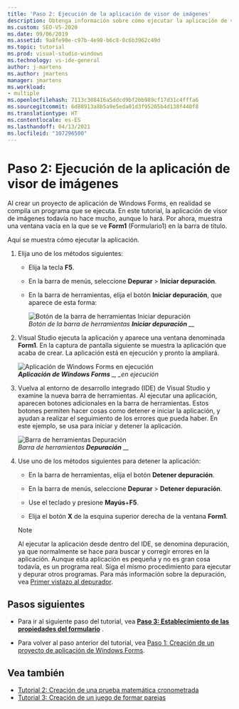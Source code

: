 ```yaml
---
title: 'Paso 2: Ejecución de la aplicación de visor de imágenes'
description: Obtenga información sobre cómo ejecutar la aplicación de visor de imágenes.
ms.custom: SEO-VS-2020
ms.date: 09/06/2019
ms.assetid: 9a8fe90e-c97b-4e98-b6c8-0c6b3962c49d
ms.topic: tutorial
ms.prod: visual-studio-windows
ms.technology: vs-ide-general
author: j-martens
ms.author: jmartens
manager: jmartens
ms.workload:
- multiple
ms.openlocfilehash: 7113c308416a5ddcd9bf2bb989cf17d31c4fffa6
ms.sourcegitcommit: 6d88913a8b5a9e5eda01d3f95205b4d138f440f8
ms.translationtype: HT
ms.contentlocale: es-ES
ms.lasthandoff: 04/13/2021
ms.locfileid: "107296500"
---
```

# <a name="step-2-run-your-picture-viewer-app"></a>Paso 2: Ejecución de la aplicación de visor de imágenes

Al crear un proyecto de aplicación de Windows Forms, en realidad se compila un programa que se ejecuta. En este tutorial, la aplicación de visor de imágenes todavía no hace mucho, aunque lo hará. Por ahora, muestra una ventana vacía en la que se ve **Form1** (Formulario1) en la barra de título.

Aquí se muestra cómo ejecutar la aplicación. 

1. Elija uno de los métodos siguientes:

    - Elija la tecla **F5**.

    - En la barra de menús, seleccione **Depurar** > **Iniciar depuración**.

    - En la barra de herramientas, elija el botón **Iniciar depuración**, que aparece de esta forma:

      ![Botón de la barra de herramientas Iniciar depuración](../ide/media/express_icondebug.png)<br>
      *Botón de la barra de herramientas **Iniciar depuración** __*

1. Visual Studio ejecuta la aplicación y aparece una ventana denominada **Form1**. En la captura de pantalla siguiente se muestra la aplicación que acaba de crear. La aplicación está en ejecución y pronto la ampliará.

     ![Aplicación de Windows Forms en ejecución](../ide/media/express_firstrun.png)<br>
***Aplicación de Windows Forms** _, _en ejecución*

1. Vuelva al entorno de desarrollo integrado (IDE) de Visual Studio y examine la nueva barra de herramientas. Al ejecutar una aplicación, aparecen botones adicionales en la barra de herramientas. Estos botones permiten hacer cosas como detener e iniciar la aplicación, y ayudan a realizar el seguimiento de los errores que pueda haber. En este ejemplo, se usa para iniciar y detener la aplicación.

     ![Barra de herramientas Depuración](../ide/media/express_debugtoolbar.png)<br>
*Barra de herramientas **Depuración** __*

1. Use uno de los métodos siguientes para detener la aplicación:

    - En la barra de herramientas, elija el botón **Detener depuración**.

    - En la barra de menús, seleccione **Depurar** > **Detener depuración**.

    - Use el teclado y presione **Mayús**+**F5**.

    - Elija el botón **X** de la esquina superior derecha de la ventana **Form1**.

    > [!NOTE]
    > Al ejecutar la aplicación desde dentro del IDE, se denomina depuración, ya que normalmente se hace para buscar y corregir errores en la aplicación. Aunque esta aplicación es pequeña y no es gran cosa todavía, es un programa real. Siga el mismo procedimiento para ejecutar y depurar otros programas. Para más información sobre la depuración, vea [Primer vistazo al depurador](../debugger/debugger-feature-tour.md).

## <a name="next-steps"></a>Pasos siguientes

* Para ir al siguiente paso del tutorial, vea **[Paso 3: Establecimiento de las propiedades del formulario](../ide/step-3-set-your-form-properties.md)** .

* Para volver al paso anterior del tutorial, vea [Paso 1: Creación de un proyecto de aplicación de Windows Forms](../ide/step-1-create-a-windows-forms-application-project.md).

## <a name="see-also"></a>Vea también

* [Tutorial 2: Creación de una prueba matemática cronometrada](tutorial-2-create-a-timed-math-quiz.md)
* [Tutorial 3: Creación de un juego de formar parejas](tutorial-3-create-a-matching-game.md)
